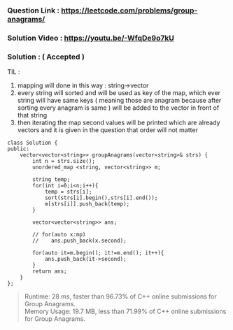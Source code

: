 ### Question Link : https://leetcode.com/problems/group-anagrams/

### Solution Video : https://youtu.be/-WfqDe9o7kU

### Solution : ( Accepted )

TIL : 
1. mapping will done in this way : string->vector
2. every string will sorted and will be used as key of the map, which ever string will have same keys ( meaning those are anagram because after sorting every anagram is same ) will be added to the vector in front of that string
3. then iterating the map second values will be printed which are already vectors and it is given in the question that order will not matter

```
class Solution {
public:
    vector<vector<string>> groupAnagrams(vector<string>& strs) {
        int n = strs.size();
        unordered_map <string, vector<string>> m;
        
        string temp;
        for(int i=0;i<n;i++){
            temp = strs[i];
            sort(strs[i].begin(),strs[i].end());
            m[strs[i]].push_back(temp);
        }
        
        vector<vector<string>> ans;
        
        // for(auto x:mp)
        //    ans.push_back(x.second);
        
        for(auto it=m.begin(); it!=m.end(); it++){
            ans.push_back(it->second);
        }
        return ans;
    }
};
```
> Runtime: 28 ms, faster than 96.73% of C++ online submissions for Group Anagrams. <br>
> Memory Usage: 19.7 MB, less than 71.99% of C++ online submissions for Group Anagrams.
